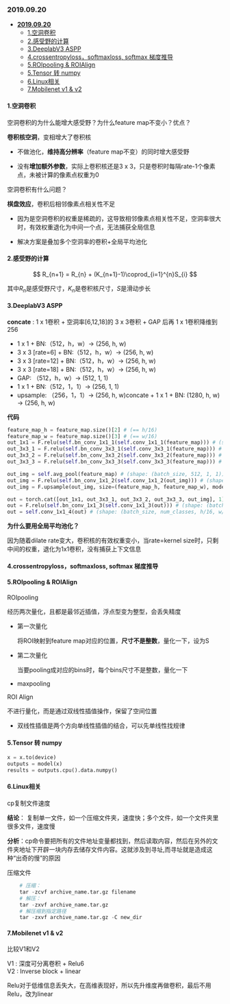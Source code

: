 ### **2019.09.20** 

- [**2019.09.20**](#20190920)
  - [1.空洞卷积](#1空洞卷积)
  - [2.感受野的计算](#2感受野的计算)
  - [3.DeeplabV3 ASPP](#3deeplabv3-aspp)
  - [4.crossentropyloss，softmaxloss, softmax 梯度推导](#4crossentropylosssoftmaxloss-softmax-梯度推导)
  - [5.ROIpooling & ROIAlign](#5roipooling--roialign)
  - [5.Tensor 转 numpy](#5tensor-转-numpy)
  - [6.Linux相关](#6linux相关)
  - [7.Mobilenet v1 & v2](#7mobilenet-v1--v2)

#### 1.空洞卷积

空洞卷积的为什么能增大感受野？为什么feature map不变小？优点？ 

**卷积核空洞**，变相增大了卷积核

- 不做池化，**维持高分辨率**（feature map不变）的同时增大感受野
  
- 没有**增加额外参数**，实际上卷积核还是3 x 3，只是卷积时每隔rate-1个像素点，未被计算的像素点权重为0

空洞卷积有什么问题？

**棋盘效应**，卷积后相邻像素点相关性不足

- 因为是空洞卷积的权重是稀疏的，这导致相邻像素点相关性不足，空洞率很大时，有效权重退化为中间一个点，无法捕获全局信息
  
- 解决方案是叠加多个空洞率的卷积+全局平均池化 

#### 2.感受野的计算

$$
R_{n+1} = R_{n} + (K_{n+1}-1)\coprod_{i=1}^{n}S_{i}
$$

其中$R_{n}$是感受野尺寸，$K_{n}$是卷积核尺寸，$S$是滑动步长

#### 3.DeeplabV3 ASPP 

**concate** : 1 x 1卷积 + 空洞率[6,12,18]的 3 x 3卷积 + GAP 后再 1 x 1卷积降维到256 

- 1 x 1 + BN:（512，h，w）-> (256, h, w)
- 3 x 3 [rate=6] + BN:（512，h，w）-> (256, h, w)
- 3 x 3 [rate=12] + BN:（512，h，w）-> (256, h, w)
- 3 x 3 [rate=18] + BN:（512，h，w）-> (256, h, w)
- GAP: （512，h，w）-> (512, 1, 1) 
- 1 x 1 + BN:（512，1，1）-> (256, 1, 1)
- upsample: （256，1，1）-> (256, h, w)concate + 1 x 1 + BN:  (1280, h, w) -> (256, h, w)

**代码**

```python
feature_map_h = feature_map.size()[2] # (== h/16)
feature_map_w = feature_map.size()[3] # (== w/16)
out_1x1 = F.relu(self.bn_conv_1x1_1(self.conv_1x1_1(feature_map))) # (shape: (batch_size, 256, h/16, w/16))
out_3x3_1 = F.relu(self.bn_conv_3x3_1(self.conv_3x3_1(feature_map))) # (shape: (batch_size, 256, h/16, w/16))
out_3x3_2 = F.relu(self.bn_conv_3x3_2(self.conv_3x3_2(feature_map))) # (shape: (batch_size, 256, h/16, w/16))
out_3x3_3 = F.relu(self.bn_conv_3x3_3(self.conv_3x3_3(feature_map))) # (shape: (batch_size, 256, h/16, w/16))

out_img = self.avg_pool(feature_map) # (shape: (batch_size, 512, 1, 1))
out_img = F.relu(self.bn_conv_1x1_2(self.conv_1x1_2(out_img))) # (shape: (batch_size, 256, 1, 1))
out_img = F.upsample(out_img, size=(feature_map_h, feature_map_w), mode="bilinear") # (shape: (batch_size, 256, h/16, w/16))

out = torch.cat([out_1x1, out_3x3_1, out_3x3_2, out_3x3_3, out_img], 1) # (shape: (batch_size, 1280, h/16, w/16))
out = F.relu(self.bn_conv_1x1_3(self.conv_1x1_3(out))) # (shape: (batch_size, 256, h/16, w/16))
out = self.conv_1x1_4(out) # (shape: (batch_size, num_classes, h/16, w/16))
```

**为什么要用全局平均池化？**

因为随着dilate rate变大，卷积核的有效权重变小，当rate=kernel size时，只剩中间的权重，退化为1x1卷积，没有捕获上下文信息

#### 4.crossentropyloss，softmaxloss, softmax 梯度推导

#### 5.ROIpooling & ROIAlign 

ROIpooling 

经历两次量化，且都是最邻近插值，浮点型变为整型，会丢失精度

- 第一次量化

  将ROI映射到feature map对应的位置，**尺寸不是整数**，量化一下，设为S

- 第二次量化

  当要pooling成对应的bins时，每个bins尺寸不是整数，量化一下

- maxpooling 

ROI Align

不进行量化，而是通过双线性插值操作，保留了空间位置

- 双线性插值是两个方向单线性插值的结合，可以先单线性找规律

#### 5.Tensor 转 numpy
```python
x = x.to(device)
outputs = model(x)
results = outputs.cpu().data.numpy()
```

#### 6.Linux相关

cp复制文件速度  

**结论**： 复制单一文件，如一个压缩文件夹，速度快；多个文件，如一个文件夹里很多文件，速度慢

**分析**：cp命令要把所有的文件地址变量都找到，然后读取内容，然后在另外的文件夹地址下开辟一块内存去储存文件内容。这就涉及到寻址,而寻址就是造成这种“出奇的慢”的原因

压缩文件
```python
    # 压缩：
    tar -zcvf archive_name.tar.gz filename
    # 解压：
    tar -zxvf archive_name.tar.gz
    # 解压缩到指定路径
    tar -zxvf archive_name.tar.gz -C new_dir
```

#### 7.Mobilenet v1 & v2

比较V1和V2  

V1 : 深度可分离卷积 + Relu6  
V2 : Inverse block + linear

Relu对于低维信息丢失大，在高维表现好，所以先升维度再做卷积，最后不用Relu，改为linear